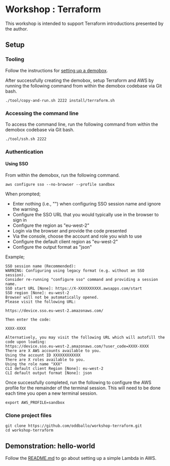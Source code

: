 # Workshop : Terraform

This workshop is intended to support Terraform introductions presented by the author.

## Setup

### Tooling

Follow the instructions for [setting up a demobox](https://github.com/oddballo/virtualbox-demobox).

After successfully creating the demobox, setup Terraform and AWS by running the following command
from within the demobox codebase via Git bash.

```
./tool/copy-and-run.sh 2222 install/terraform.sh

```
### Accessing the command line

To access the command line, run the following command from within the demobox codebase via Git 
bash.

```
./tool/ssh.sh 2222

```

### Authentication

#### Using SSO

From within the demobox, run the following command.

```
aws configure sso --no-browser --profile sandbox

```

When prompted;
- Enter nothing (i.e., "") when configuring SSO session name and ignore the warning.
- Configure the SSO URL that you would typically use in the browser to sign in
- Configure the region as "eu-west-2"
- Login via the browser and provide the code presented
- Via the console, choose the account and role you wish to use
- Configure the default client region as "eu-west-2"
- Configure the output format as "json"

Example;
```
SSO session name (Recommended):
WARNING: Configuring using legacy format (e.g. without an SSO session).
Consider re-running "configure sso" command and providing a session name.
SSO start URL [None]: https://X-XXXXXXXXXX.awsapps.com/start
SSO region [None]: eu-west-2
Browser will not be automatically opened.
Please visit the following URL:

https://device.sso.eu-west-2.amazonaws.com/

Then enter the code:

XXXX-XXXX

Alternatively, you may visit the following URL which will autofill the code upon loading:
https://device.sso.eu-west-2.amazonaws.com/?user_code=XXXX-XXXX
There are X AWS accounts available to you.
Using the account ID XXXXXXXXXXXX
There are X roles available to you.
Using the role name "XXX"
CLI default client Region [None]: eu-west-2
CLI default output format [None]: json
```

Once successfully completed, run the following to configure the AWS 
profile for the remainder of the terminal session. This will need to
be done each time you open a new terminal session.

```
export AWS_PROFILE=sandbox

```

### Clone project files

```
git clone https://github.com/oddballo/workshop-terraform.git
cd workshop-terraform

```

## Demonstration: hello-world

Follow the [README.md](hello-world/README.md) to go about setting up a simple Lambda in AWS.
